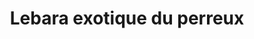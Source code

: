 ---
title: "Lebara exotique du perreux"
url: /le-perreux-sur-marne/lebara-exotique-du-perreux/
shop: Lebensmittel
---